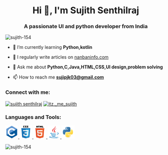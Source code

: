 <h1 align="center">Hi 👋, I'm Sujith Senthilraj</h1>
<h3 align="center">A passionate UI and python developer from India</h3>

<p align="left"> <img src="https://komarev.com/ghpvc/?username=sujith-154&label=Profile%20views&color=0e75b6&style=flat" alt="sujith-154" /> </p>

- 🌱 I’m currently learning **Python,kotlin**

- 📝 I regularly write articles on [nanbaninfo.com](nanbaninfo.com)

- 💬 Ask me about **Python,C,Java,HTML,CSS,UI design,problem solving**

- 📫 How to reach me **sujipjk03@gmail.com**

<h3 align="left">Connect with me:</h3>
<p align="left">
<a href="https://linkedin.com/in/sujith senthilraj" target="blank"><img align="center" src="https://raw.githubusercontent.com/rahuldkjain/github-profile-readme-generator/master/src/images/icons/Social/linked-in-alt.svg" alt="sujith senthilraj" height="30" width="40" /></a>
<a href="https://instagram.com/itz._me_sujith" target="blank"><img align="center" src="https://raw.githubusercontent.com/rahuldkjain/github-profile-readme-generator/master/src/images/icons/Social/instagram.svg" alt="itz._me_sujith" height="30" width="40" /></a>
</p>

<h3 align="left">Languages and Tools:</h3>
<p align="left"> <a href="https://www.cprogramming.com/" target="_blank" rel="noreferrer"> <img src="https://raw.githubusercontent.com/devicons/devicon/master/icons/c/c-original.svg" alt="c" width="40" height="40"/> </a> <a href="https://www.w3schools.com/css/" target="_blank" rel="noreferrer"> <img src="https://raw.githubusercontent.com/devicons/devicon/master/icons/css3/css3-original-wordmark.svg" alt="css3" width="40" height="40"/> </a> <a href="https://www.w3.org/html/" target="_blank" rel="noreferrer"> <img src="https://raw.githubusercontent.com/devicons/devicon/master/icons/html5/html5-original-wordmark.svg" alt="html5" width="40" height="40"/> </a> <a href="https://www.java.com" target="_blank" rel="noreferrer"> <img src="https://raw.githubusercontent.com/devicons/devicon/master/icons/java/java-original.svg" alt="java" width="40" height="40"/> </a> <a href="https://www.python.org" target="_blank" rel="noreferrer"> <img src="https://raw.githubusercontent.com/devicons/devicon/master/icons/python/python-original.svg" alt="python" width="40" height="40"/> </a> </p>

<p><img align="center" src="https://github-readme-stats.vercel.app/api/top-langs?username=sujith-154&show_icons=true&locale=en&layout=compact" alt="sujith-154" /></p>
 
